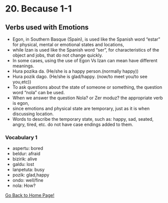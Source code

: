 # 20. Because 1-1

## Verbs used with Emotions

*   Egon, in Southern Basque (Spain), is used like the Spanish word “estar” for physical, mental or emotional states and locations,
*   while Izan is used like the Spanish word “ser”, for characteristics of the object and jobs, that do not change quickly.
*   In some cases, using the use of Egon Vs Izan can mean have different meanings.
*   Hura pozika da. (He/she is a happy person.(normally happy))
*   Hura pozik dago. (He/she is glad/happy. (now/to meet you/to see you,etc))
*   To ask questions about the state of someone or something, the question word “nola” can be used.
*   When we answer the question Nola? or Zer moduz? the appropriate verb is egon,
*   since emotions and physical state are temporary, just as it is when discussing location.
*   Words to describe the temporary state, such as: happy, sad, seated, angry, tired, etc. do not have case endings added to them.

### Vocabulary 1

*   aspertu: bored
*   beldur: afraid
*   bizirik: alive
*   galdu: lost
*   lanpetuta: busy
*   pozik: glad,happy
*   ondo: well/fine
*   nola: How?

[ Go Back to Home Page!](..)